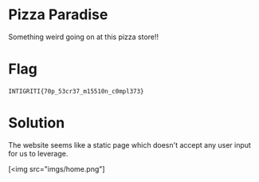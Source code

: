 # Pizza Paradise

Something weird going on at this pizza store!!

# Flag
```
INTIGRITI{70p_53cr37_m15510n_c0mpl373}
```

# Solution
The website seems like a static page which doesn't accept any user input for us to leverage.

[<img src="imgs/home.png"]

